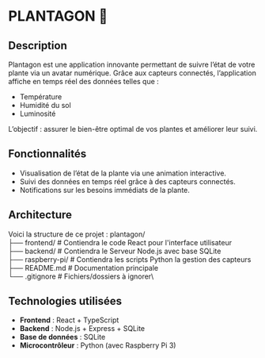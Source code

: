 # PLANTAGON 🌱

## Description
Plantagon est une application innovante permettant de suivre l’état de votre plante via un avatar numérique. Grâce aux capteurs connectés, l’application affiche en temps réel des données telles que :
- Température
- Humidité du sol
- Luminosité

L’objectif : assurer le bien-être optimal de vos plantes et améliorer leur suivi.

## Fonctionnalités
- Visualisation de l’état de la plante via une animation interactive.
- Suivi des données en temps réel grâce à des capteurs connectés.
- Notifications sur les besoins immédiats de la plante.

## Architecture
Voici la structure de ce projet :
plantagon/ \
├── frontend/          # Contiendra le code React pour l'interface utilisateur\
├── backend/           # Contiendra le Serveur Node.js avec base SQLite\
├── raspberry-pi/      # Contiendra les scripts Python la gestion des capteurs\
├── README.md          # Documentation principale\
└── .gitignore         # Fichiers/dossiers à ignorer\

## Technologies utilisées
- **Frontend** : React + TypeScript
- **Backend** : Node.js + Express + SQLite
- **Base de données** : SQLite
- **Microcontrôleur** : Python (avec Raspberry Pi 3)

